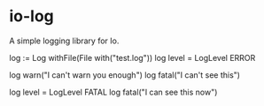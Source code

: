 # io-log
A simple logging library for Io.

log := Log withFile(File with("test.log"))
log level = LogLevel ERROR

log warn("I can't warn you enough")
log fatal("I can't see this")

log level = LogLevel FATAL
log fatal("I can see this now")
